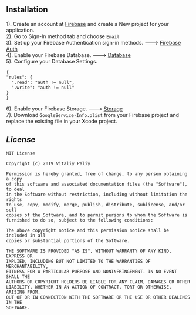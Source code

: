 
## Installation
 1). Create an account at [Firebase](https://console.firebase.google.com/u/0/) and create a New project for your application.\
 2). Go to Sign-In method tab and choose `Email`\
 3). Set up your Firebase Authentication sign-in methods. ---> [Firebase Auth](https://firebase.google.com/docs/auth)\
 4). Enable your Firebase Database. ---> [Database](https://firebase.google.com/docs/database)\
 5). Configure your Database Settings.
  ```
 {
  "rules": {
    ".read": "auth != null",
    ".write": "auth != null"
  }
}
 ```
 6). Enable your Firebase Storage. ---> [Storage](https://firebase.google.com/docs/storage)\
 7). Download `GoogleService-Info.plist` from your Firebase project and replace the existing file in your Xcode project.
 
 ## _License_
```
MIT License

Copyright (c) 2019 Vitaliy Paliy

Permission is hereby granted, free of charge, to any person obtaining a copy
of this software and associated documentation files (the "Software"), to deal
in the Software without restriction, including without limitation the rights
to use, copy, modify, merge, publish, distribute, sublicense, and/or sell
copies of the Software, and to permit persons to whom the Software is
furnished to do so, subject to the following conditions:

The above copyright notice and this permission notice shall be included in all
copies or substantial portions of the Software.

THE SOFTWARE IS PROVIDED "AS IS", WITHOUT WARRANTY OF ANY KIND, EXPRESS OR
IMPLIED, INCLUDING BUT NOT LIMITED TO THE WARRANTIES OF MERCHANTABILITY,
FITNESS FOR A PARTICULAR PURPOSE AND NONINFRINGEMENT. IN NO EVENT SHALL THE
AUTHORS OR COPYRIGHT HOLDERS BE LIABLE FOR ANY CLAIM, DAMAGES OR OTHER
LIABILITY, WHETHER IN AN ACTION OF CONTRACT, TORT OR OTHERWISE, ARISING FROM,
OUT OF OR IN CONNECTION WITH THE SOFTWARE OR THE USE OR OTHER DEALINGS IN THE
SOFTWARE.
```

